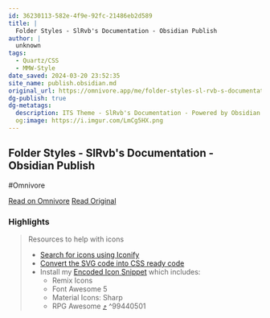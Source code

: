 ```yaml
---
id: 36230113-582e-4f9e-92fc-21486eb2d589
title: |
  Folder Styles - SlRvb's Documentation - Obsidian Publish
author: |
  unknown
tags:
  - Quartz/CSS
  - MMW-Style
date_saved: 2024-03-20 23:52:35
site_name: publish.obsidian.md
original_url: https://omnivore.app/me/folder-styles-sl-rvb-s-documentation-obsidian-publish-18e5b7dceb8
dg-publish: true
dg-metatags:
  description: ITS Theme - SlRvb's Documentation - Powered by Obsidian Publish.
  og:image: https://i.imgur.com/LmCg5HX.png
---
```


## Folder Styles - SlRvb's Documentation - Obsidian Publish
#Omnivore

[Read on Omnivore](https://omnivore.app/me/folder-styles-sl-rvb-s-documentation-obsidian-publish-18e5b7dceb8)
[Read Original](https://publish.obsidian.md/slrvb-docs/ITS+Theme/Folder+Styles)

### Highlights

> Resources to help with icons
> 
> * [Search for icons using Iconify](https://iconify.design/icon-sets/)
> * [Convert the SVG code into CSS ready code](https://yoksel.github.io/url-encoder/)
> * Install my [Encoded Icon Snippet](https://github.com/SlRvb/Obsidian--ITS-Theme/blob/main/Snippets/S%20-%20Encoded%20Icons.css) which includes:  
>    * Remix Icons  
>    * Font Awesome 5  
>    * Material Icons: Sharp  
>    * RPG Awesome [⤴️](https://omnivore.app/me/folder-styles-sl-rvb-s-documentation-obsidian-publish-18e5b7dceb8#99440501-a8ed-4d6d-9c9c-2591dcd6a4a5)  ^99440501

